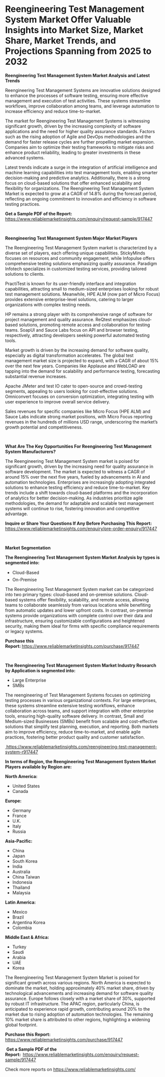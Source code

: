 <p><h1>Reengineering Test Management System Market Offer Valuable Insights into Market Size, Market Share, Market Trends, and Projections Spanning from 2025 to 2032</h1></p><p><strong>Reengineering Test Management System Market Analysis and Latest Trends</strong></p>
<p><p>Reengineering Test Management Systems are innovative solutions designed to enhance the processes of software testing, ensuring more effective management and execution of test activities. These systems streamline workflows, improve collaboration among teams, and leverage automation to increase efficiency and reduce time-to-market. </p><p>The market for Reengineering Test Management Systems is witnessing significant growth, driven by the increasing complexity of software applications and the need for higher quality assurance standards. Factors such as the rising adoption of Agile and DevOps methodologies and the demand for faster release cycles are further propelling market expansion. Companies aim to optimize their testing frameworks to mitigate risks and enhance product reliability, leading to greater investments in these advanced systems.</p><p>Latest trends indicate a surge in the integration of artificial intelligence and machine learning capabilities into test management tools, enabling smarter decision-making and predictive analytics. Additionally, there is a strong focus on cloud-based solutions that offer enhanced scalability and flexibility for organizations. The Reengineering Test Management System Market is expected to grow at a CAGR of 14.8% during the forecast period, reflecting an ongoing commitment to innovation and efficiency in software testing practices.</p></p>
<p><strong>Get a Sample PDF of the Report:&nbsp;</strong> <a href="https://www.reliablemarketinsights.com/enquiry/request-sample/917447?utm_campaign=2040&utm_medium=2&utm_source=Github&utm_content=ia&utm_term=07032025&utm_id=reengineering-test-management-system">https://www.reliablemarketinsights.com/enquiry/request-sample/917447</a></p>
<p>&nbsp;</p>
<p><strong>Reengineering Test Management System Major Market Players</strong></p>
<p><p>The Reengineering Test Management System market is characterized by a diverse set of players, each offering unique capabilities. StickyMinds focuses on resources and community engagement, while Infopulse offers comprehensive testing solutions emphasizing quality assurance. Paradigm Infotech specializes in customized testing services, providing tailored solutions to clients.</p><p>PractiTest is known for its user-friendly interface and integration capabilities, attracting small to medium-sized enterprises looking for robust test management solutions. Meanwhile, HPE ALM (now part of Micro Focus) provides extensive enterprise-level solutions, catering to larger organizations with complex testing needs.</p><p>HP remains a strong player with its comprehensive range of software for project management and quality assurance. ReQtest emphasizes cloud-based solutions, promoting remote access and collaboration for testing teams. SoapUI and Sauce Labs focus on API and browser testing, respectively, attracting developers seeking powerful automated testing tools.</p><p>Market growth is driven by the increasing demand for software quality, especially as digital transformation accelerates. The global test management market size is projected to expand, with a CAGR of about 15% over the next few years. Companies like Applause and WebLOAD are tapping into the demand for scalability and performance testing, forecasting substantial revenue increases.</p><p>Apache JMeter and test IO cater to open-source and crowd-testing segments, appealing to users looking for cost-effective solutions. Omniconvert focuses on conversion optimization, integrating testing with user experience to improve overall service delivery.</p><p>Sales revenues for specific companies like Micro Focus (HPE ALM) and Sauce Labs indicate strong market positions, with Micro Focus reporting revenues in the hundreds of millions USD range, underscoring the market’s growth potential and competitiveness.</p></p>
<p>&nbsp;</p>
<p><strong>What Are The Key Opportunities For Reengineering Test Management System Manufacturers?</strong></p>
<p><p>The Reengineering Test Management System market is poised for significant growth, driven by the increasing need for quality assurance in software development. The market is expected to witness a CAGR of around 15% over the next five years, fueled by advancements in AI and automation technologies. Enterprises are increasingly adopting integrated solutions to enhance testing efficiency and reduce time-to-market. Key trends include a shift towards cloud-based platforms and the incorporation of analytics for better decision-making. As industries prioritize agile methodologies, the demand for adaptable and scalable test management systems will continue to rise, fostering innovation and competitive advantage.</p></p>
<p><strong>Inquire or Share Your Questions If Any Before Purchasing This Report:</strong> <a href="https://www.reliablemarketinsights.com/enquiry/pre-order-enquiry/917447?utm_campaign=2040&utm_medium=2&utm_source=Github&utm_content=ia&utm_term=07032025&utm_id=reengineering-test-management-system">https://www.reliablemarketinsights.com/enquiry/pre-order-enquiry/917447</a></p>
<p>&nbsp;</p>
<p><strong>Market Segmentation</strong></p>
<p><strong>The Reengineering Test Management System Market Analysis by types is segmented into:</strong></p>
<p><ul><li>Cloud-Based</li><li>On-Premise</li></ul></p>
<p><p>The Reengineering Test Management System market can be categorized into two primary types: cloud-based and on-premise solutions. Cloud-based systems offer flexibility, scalability, and remote access, allowing teams to collaborate seamlessly from various locations while benefiting from automatic updates and lower upfront costs. In contrast, on-premise systems provide organizations with complete control over their data and infrastructure, ensuring customizable configurations and heightened security, making them ideal for firms with specific compliance requirements or legacy systems.</p></p>
<p><strong>Purchase this Report:&nbsp;</strong><a href="https://www.reliablemarketinsights.com/purchase/917447?utm_campaign=2040&utm_medium=2&utm_source=Github&utm_content=ia&utm_term=07032025&utm_id=reengineering-test-management-system">https://www.reliablemarketinsights.com/purchase/917447</a></p>
<p>&nbsp;</p>
<p><strong>The Reengineering Test Management System Market Industry Research by Application is segmented into:</strong></p>
<p><ul><li>Large Enterprise</li><li>SMBs</li></ul></p>
<p><p>The reengineering of Test Management Systems focuses on optimizing testing processes in various organizational contexts. For large enterprises, these systems streamline extensive testing workflows, enhance collaboration across teams, and support integration with other enterprise tools, ensuring high-quality software delivery. In contrast, Small and Medium-sized Businesses (SMBs) benefit from scalable and cost-effective solutions that simplify test planning, execution, and reporting. Both markets aim to improve efficiency, reduce time-to-market, and enable agile practices, fostering better product quality and customer satisfaction.</p></p>
<p><a href="https://www.reliablemarketinsights.com/reengineering-test-management-system-r917447?utm_campaign=2040&utm_medium=2&utm_source=Github&utm_content=ia&utm_term=07032025&utm_id=reengineering-test-management-system">&nbsp;https://www.reliablemarketinsights.com/reengineering-test-management-system-r917447</a></p>
<p><strong>In terms of Region, the Reengineering Test Management System Market Players available by Region are:</strong></p>
<p>
    <p> <strong> North America: </strong>
        <ul>
            <li>United States</li>
            <li>Canada</li>
        </ul>
        </p> 
    <p> <strong> Europe: </strong>
        <ul>
            <li>Germany</li>
            <li>France</li>
            <li>U.K.</li>
            <li>Italy</li>
            <li>Russia</li>
        </ul>
        </p> 
    <p> <strong> Asia-Pacific: </strong>
        <ul>
            <li>China</li>
            <li>Japan</li>
            <li>South Korea</li>
            <li>India</li>
            <li>Australia</li>
            <li>China Taiwan</li>
            <li>Indonesia</li>
            <li>Thailand</li>
            <li>Malaysia</li>
        </ul>
        </p> 
    <p> <strong> Latin America: </strong>
        <ul>
            <li>Mexico</li>
            <li>Brazil</li>
            <li>Argentina Korea</li>
            <li>Colombia</li>
        </ul>
        </p> 
    <p> <strong> Middle East & Africa: </strong>
        <ul>
            <li>Turkey</li>
            <li>Saudi</li>
            <li>Arabia</li>
            <li>UAE</li>
            <li>Korea</li>
        </ul>
    </p>
    </p>
<p><p>The Reengineering Test Management System Market is poised for significant growth across various regions. North America is expected to dominate the market, holding approximately 40% market share, driven by technological advancements and increasing demand for software quality assurance. Europe follows closely with a market share of 30%, supported by robust IT infrastructure. The APAC region, particularly China, is anticipated to experience rapid growth, contributing around 20% to the market due to rising adoption of automation technologies. The remaining 10% market share is attributed to other regions, highlighting a widening global footprint.</p></p>
<p><strong>Purchase this Report: </strong><a href="https://www.reliablemarketinsights.com/purchase/917447?utm_campaign=2040&utm_medium=2&utm_source=Github&utm_content=ia&utm_term=07032025&utm_id=reengineering-test-management-system">https://www.reliablemarketinsights.com/purchase/917447</a></p>
<p>&nbsp;<strong>Get a Sample PDF of the Report:&nbsp;&nbsp;</strong><a href="https://www.reliablemarketinsights.com/enquiry/request-sample/917447?utm_campaign=2040&utm_medium=2&utm_source=Github&utm_content=ia&utm_term=07032025&utm_id=reengineering-test-management-system">https://www.reliablemarketinsights.com/enquiry/request-sample/917447</a></p>
<p><strong></strong></p>
<p>Check more reports on <a href="https://www.reliablemarketinsights.com/?utm_campaign=2040&utm_medium=2&utm_source=Github&utm_content=ia&utm_term=07032025&utm_id=reengineering-test-management-system">https://www.reliablemarketinsights.com/</a></p>